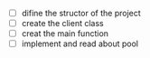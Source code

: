 - [ ] difine the structor of the project
- [ ] create the client class
- [ ] creat the main function
- [ ] implement and read about pool
